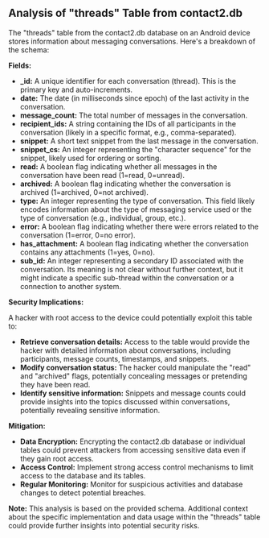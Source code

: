 ##  Analysis of "threads" Table from contact2.db

The "threads" table from the contact2.db database on an Android device stores information about messaging conversations. Here's a breakdown of the schema:

**Fields:**

* **_id:**  A unique identifier for each conversation (thread). This is the primary key and auto-increments.
* **date:** The date (in milliseconds since epoch) of the last activity in the conversation.
* **message_count:** The total number of messages in the conversation.
* **recipient_ids:** A string containing the IDs of all participants in the conversation (likely in a specific format, e.g., comma-separated).
* **snippet:** A short text snippet from the last message in the conversation.
* **snippet_cs:** An integer representing the "character sequence" for the snippet, likely used for ordering or sorting.
* **read:** A boolean flag indicating whether all messages in the conversation have been read (1=read, 0=unread).
* **archived:** A boolean flag indicating whether the conversation is archived (1=archived, 0=not archived).
* **type:** An integer representing the type of conversation. This field likely encodes information about the type of messaging service used or the type of conversation (e.g., individual, group, etc.). 
* **error:** A boolean flag indicating whether there were errors related to the conversation (1=error, 0=no error).
* **has_attachment:** A boolean flag indicating whether the conversation contains any attachments (1=yes, 0=no).
* **sub_id:** An integer representing a secondary ID associated with the conversation. Its meaning is not clear without further context, but it might indicate a specific sub-thread within the conversation or a connection to another system.

**Security Implications:**

A hacker with root access to the device could potentially exploit this table to:

* **Retrieve conversation details:** Access to the table would provide the hacker with detailed information about conversations, including participants, message counts, timestamps, and snippets.
* **Modify conversation status:**  The hacker could manipulate the "read" and "archived" flags, potentially concealing messages or pretending they have been read.
* **Identify sensitive information:** Snippets and message counts could provide insights into the topics discussed within conversations, potentially revealing sensitive information.

**Mitigation:**

* **Data Encryption:** Encrypting the contact2.db database or individual tables could prevent attackers from accessing sensitive data even if they gain root access.
* **Access Control:**  Implement strong access control mechanisms to limit access to the database and its tables.
* **Regular Monitoring:**  Monitor for suspicious activities and database changes to detect potential breaches.

**Note:** This analysis is based on the provided schema. Additional context about the specific implementation and data usage within the "threads" table could provide further insights into potential security risks.
